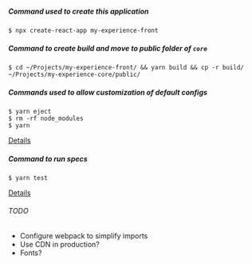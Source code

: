 ##### Command used to create this application

`$ npx create-react-app my-experience-front`

##### Command to create build and move to public folder of `core`

```
$ cd ~/Projects/my-experience-front/ && yarn build && cp -r build/ ~/Projects/my-experience-core/public/
```

##### Commands used to allow customization of default configs

```
$ yarn eject
$ rm -rf node_modules
$ yarn
```

[Details](https://github.com/facebook/create-react-app/issues/6099)

##### Command to run specs

```
$ yarn test
```

[Details](https://facebook.github.io/create-react-app/docs/running-tests)

###### TODO
- Configure webpack to simplify imports
- Use CDN in production?
- Fonts?
